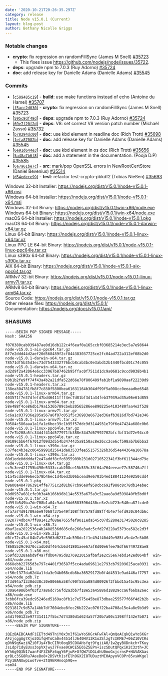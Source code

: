 ```yaml
---
date: '2020-10-21T20:26:35.297Z'
category: release
title: Node v15.0.1 (Current)
layout: blog-post
author: Bethany Nicolle Griggs
---
```


### Notable changes

- **crypto**: fix regression on randomFillSync (James M Snell) [#35723](https://github.com/nodejs/node/pull/35723)
  - This fixes issue https://github.com/nodejs/node/issues/35722.
- **deps**: upgrade npm to 7.0.3 (Ruy Adorno) [#35724](https://github.com/nodejs/node/pull/35724)
- **doc**: add release key for Danielle Adams (Danielle Adams) [#35545](https://github.com/nodejs/node/pull/35545)

### Commits

- [[`c509485c19`](https://github.com/nodejs/node/commit/c509485c19)] - **build**: use make functions instead of echo (Antoine du Hamel) [#35707](https://github.com/nodejs/node/pull/35707)
- [[`f5acc2d030`](https://github.com/nodejs/node/commit/f5acc2d030)] - **crypto**: fix regression on randomFillSync (James M Snell) [#35723](https://github.com/nodejs/node/pull/35723)
- [[`595c8df48d`](https://github.com/nodejs/node/commit/595c8df48d)] - **deps**: upgrade npm to 7.0.3 (Ruy Adorno) [#35724](https://github.com/nodejs/node/pull/35724)
- [[`69e7f20f2d`](https://github.com/nodejs/node/commit/69e7f20f2d)] - **deps**: V8: set correct V8 version patch number (Michaël Zasso) [#35732](https://github.com/nodejs/node/pull/35732)
- [[`b78294dc00`](https://github.com/nodejs/node/commit/b78294dc00)] - **doc**: use kbd element in readline doc (Rich Trott) [#35698](https://github.com/nodejs/node/pull/35698)
- [[`1efa87082b`](https://github.com/nodejs/node/commit/1efa87082b)] - **doc**: add release key for Danielle Adams (Danielle Adams) [#35545](https://github.com/nodejs/node/pull/35545)
- [[`6e91d644e3`](https://github.com/nodejs/node/commit/6e91d644e3)] - **doc**: use kbd element in os doc (Rich Trott) [#35656](https://github.com/nodejs/node/pull/35656)
- [[`5a48a7b6f8`](https://github.com/nodejs/node/commit/5a48a7b6f8)] - **doc**: add a statement in the documentation. (Pooja D.P) [#35585](https://github.com/nodejs/node/pull/35585)
- [[`6a7a61be7c`](https://github.com/nodejs/node/commit/6a7a61be7c)] - **src**: mark/pop OpenSSL errors in NewRootCertStore (Daniel Bevenius) [#35514](https://github.com/nodejs/node/pull/35514)
- [[`d54edece99`](https://github.com/nodejs/node/commit/d54edece99)] - **test**: refactor test-crypto-pbkdf2 (Tobias Nießen) [#35693](https://github.com/nodejs/node/pull/35693)

Windows 32-bit Installer: https://nodejs.org/dist/v15.0.1/node-v15.0.1-x86.msi \
Windows 64-bit Installer: https://nodejs.org/dist/v15.0.1/node-v15.0.1-x64.msi \
Windows 32-bit Binary: https://nodejs.org/dist/v15.0.1/win-x86/node.exe \
Windows 64-bit Binary: https://nodejs.org/dist/v15.0.1/win-x64/node.exe \
macOS 64-bit Installer: https://nodejs.org/dist/v15.0.1/node-v15.0.1.pkg \
macOS 64-bit Binary: https://nodejs.org/dist/v15.0.1/node-v15.0.1-darwin-x64.tar.gz \
Linux 64-bit Binary: https://nodejs.org/dist/v15.0.1/node-v15.0.1-linux-x64.tar.xz \
Linux PPC LE 64-bit Binary: https://nodejs.org/dist/v15.0.1/node-v15.0.1-linux-ppc64le.tar.xz \
Linux s390x 64-bit Binary: https://nodejs.org/dist/v15.0.1/node-v15.0.1-linux-s390x.tar.xz \
AIX 64-bit Binary: https://nodejs.org/dist/v15.0.1/node-v15.0.1-aix-ppc64.tar.gz \
ARMv7 32-bit Binary: https://nodejs.org/dist/v15.0.1/node-v15.0.1-linux-armv7l.tar.xz \
ARMv8 64-bit Binary: https://nodejs.org/dist/v15.0.1/node-v15.0.1-linux-arm64.tar.xz \
Source Code: https://nodejs.org/dist/v15.0.1/node-v15.0.1.tar.gz \
Other release files: https://nodejs.org/dist/v15.0.1/ \
Documentation: https://nodejs.org/docs/v15.0.1/api/

### SHASUMS

```
-----BEGIN PGP SIGNED MESSAGE-----
Hash: SHA256

f070380cab039487ae0d16db122c4f6eaf0a165ccbf03685214e3ec5a7e98644  node-v15.0.1-aix-ppc64.tar.gz
8f7e2ddd44d2aef20d568489f2cf844383037725ce2fc04ad722a312ef08b2d0  node-v15.0.1-darwin-x64.tar.gz
78571df5b35d3ec73d7543332776bcb8cab3bc0e3abd12b1440fbcd01c74c055  node-v15.0.1-darwin-x64.tar.xz
ad2d9f2a42064e6cc33967b87462b95ffac0f7511d1dc9a0681c9ccd9038b4b1  node-v15.0.1-headers.tar.gz
b9b1b2fe9ff74f43a4b2a21dfa522d66e78f806409fab1bf1a9890aaf22239d9  node-v15.0.1-headers.tar.xz
138ea304781fb8f7c830f5800bea61631164b304df99f5a008cc0eeaadbe6548  node-v15.0.1-linux-arm64.tar.gz
403571f7e37dfefd7bd46411fff4ec7d81bf3d1a34feb37939ad35a06e61d855  node-v15.0.1-linux-arm64.tar.xz
58e488f4ce86db179a1536b789cbeb20565286ee890225e4103480faa4e2f528  node-v15.0.1-linux-armv7l.tar.gz
5c6a1c037936e205a567a6f07c051f5c36983e6672ed36afb3816d7bd742e346  node-v15.0.1-linux-armv7l.tar.xz
30584c586aaa1a1fa1e6bec39c1b95f57ddc9d3144931e79f6e47424a680c0b6  node-v15.0.1-linux-ppc64le.tar.gz
bf7e7b208a5fc34d4f414d577971fb388e34d7d67992702bfcfbf31d72e94cc0  node-v15.0.1-linux-ppc64le.tar.xz
d9109cbb64f67012f09d2d554b3474435a8150ac8e26cc2ce6cf598ab7b6bba2  node-v15.0.1-linux-s390x.tar.gz
537fec4b3e2c06459991d25641da83533fee551575326b36d54e44364a10678a  node-v15.0.1-linux-s390x.tar.xz
60d1ede0ddddaf2e47addf8cfc6955909b231d02710522341f3bf611344cd79e  node-v15.0.1-linux-x64.tar.gz
cc9c3eed21755b490e5333ccab208ce15b539c35f64a764eeeae77c58746a7ff  node-v15.0.1-linux-x64.tar.xz
51a45cdde9e6ecb78b46ec1d4bed3b06bcead9e6703b4ed18841124e9250cdd4  node-v15.0.1.pkg
b9a00a4847863914ffe7751c2d81b67cb96a8f958cbc692f988c8c78db14ebec  node-v15.0.1.tar.gz
b8d0937a681cfe9b3a4b166b96b114e5535a675a3c52aae8a9d599840fb5bd0f  node-v15.0.1.tar.xz
1d99fb549ba7de708b1a04c9abf5dd6583596d430ce3e2cb723e540ea87fcde0  node-v15.0.1-win-x64.7z
efa7a74d91789a6e9f068f375e49f108ff87578fd88ff4b4e7fefd930c04db6c  node-v15.0.1-win-x64.zip
5920774dbc47ff891412f68ae7655fef9011eda545c07d5280e31745020c8285  node-v15.0.1-win-x86.7z
dbaf2ea2022536e4b2408536d685c6e266e3adc5cfd27d228a5373ca582e2d3f  node-v15.0.1-win-x86.zip
d0fe72c45af84b7a9e5963d6237a4c598dc1f1e494f40d49e985fa9e4e7e3b86  node-v15.0.1-x64.msi
f8685529c9d70ccadb0df464cb6d41801aee67af8d00e6fee78df66749728ae8  node-v15.0.1-x86.msi
559fd3328aabd9f4a7fdb04795d8276922015afbaf2e2c55e67ebd142ed064bf  win-x64/node.exe
0668ebb22765d3e797c4401f36587f5cc4ada69611e2793cb79209625aca0931  win-x64/node.lib
cf56e1377da62d4a1fda3e94b068cdb8ba36529172b0f4d4531e9ad446af7757  win-x64/node_pdb.7z
2f3d94a71330dd38c30e80666a58fc90f55ba084d00926f2fbbd15a4bc95c3ea  win-x64/node_pdb.zip
730a64986b4f03f27a86dc756fd2a3bb7f18e53a45886d18829cca6f66ba26ec  win-x86/node.exe
3cbb6fca39edc95246ed5169ac8fb1c7e575e45be873dbae255577f66f4d2b2b  win-x86/node.lib
9231817c9d57a14bb7df7604ebe8fec26b222ac076f22ba4708a15e4a8e9b3d9  win-x86/node_pdb.7z
a4d1f90123e977314117f5bc7d74380d1d624a57f20b7a00c1398ff142e7b071  win-x86/node_pdb.zip
-----BEGIN PGP SIGNATURE-----

iQEzBAEBCAAdFiEETtd49TnjY0x3nIfG1wYoSKGrAFwFAl+QmQoACgkQ1wYoSKGr
AFzjcggAg7Xjo3OifqHToCa0v44514lJ640HV13K1oZSlzgTcIKME7+06Z10VCRs
qOhN9qKwziNZi0FJy4YBcCIRt0oqD5COXAHsfqt9fgiiA0/1w2gyBXDnkch+TKuy
JsLdp71dyEUss3opVXjwyJ7Fvae9CWCE5E6SZ5EPn+iszSDutQPqxiK2C3zth+JC
WYh6g9Q3N17wanF4F3Z6Pz6qgY6PjuR+OfQW7lDGLdhU0moGxjcrnsP+HAVAKAas
grBLc3SG8Ru7AeeBo8+2DSVth1sfElh9GX2I8TUDuztMI0ApyoVCOPr85vsWKgel
P2y1BANUwpLwoTve+2tQ9ERHnoq59Q==
=smX4
-----END PGP SIGNATURE-----

```
